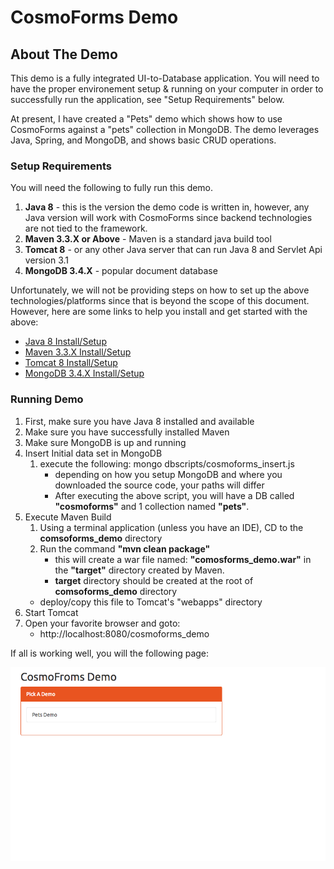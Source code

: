 # CosmoForms Demo


## About The Demo

This demo is a fully integrated UI-to-Database application. You will need to have the proper environement setup & running on your computer in order to successfully run the application, see "Setup Requirements" below.

At present, I have created a "Pets" demo which shows how to use CosmoForms against a "pets" collection in MongoDB. The demo leverages Java, Spring, and MongoDB, and shows basic CRUD operations.

### Setup Requirements

You will need the following to fully run this demo. 

1. **Java 8** - this is the version the demo code is written in, however, any Java version will work with CosmoForms since backend technologies are not tied to the framework.
2. **Maven 3.3.X or Above** - Maven is a standard java build tool
2. **Tomcat 8** - or any other Java server that can run Java 8 and Servlet Api version 3.1
3. **MongoDB 3.4.X** - popular document database

Unfortunately, we will not be providing steps on how to set up the above technologies/platforms since that is beyond the scope of this document. 
However, here are some links to help you install and get started with the above:

- [Java 8 Install/Setup](https://docs.oracle.com/javase/8/docs/technotes/guides/install/install_overview.html)
- [Maven 3.3.X Install/Setup](https://maven.apache.org/install.html)
- [Tomcat 8 Install/Setup](https://tomcat.apache.org/tomcat-8.0-doc/setup.html)
- [MongoDB 3.4.X Install/Setup](https://docs.mongodb.com/manual/installation/)

### Running Demo

1. First, make sure you have Java 8 installed and available
2. Make sure you have successfully installed Maven
3. Make sure MongoDB is up and running
4. Insert Initial data set in MongoDB
    1. execute the following: mongo dbscripts/cosmoforms_insert.js
        - depending on how you setup MongoDB and where you downloaded the source code, your paths will differ
        - After executing the above script, you will have a DB called **"cosmoforms"** and 1 collection named **"pets"**.
5. Execute Maven Build
    1. Using a terminal application (unless you have an IDE), CD to the **comsoforms_demo** directory
    2. Run the command **"mvn clean package"**
        - this will create a war file named: **"comosforms_demo.war"** in the **"target"** directory created by Maven.
        - **target** directory should be created at the root of **comsoforms_demo** directory
    - deploy/copy this file to Tomcat's "webapps" directory
6. Start Tomcat
7. Open your favorite browser and goto:
    - http://localhost:8080/cosmoforms_demo
    
If all is working well, you will the following page:

![alt image](cosmoforms_demo_ss.png)
    
